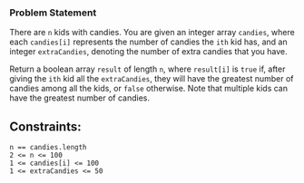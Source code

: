 ### Problem Statement

There are `n` kids with candies. You are given an integer array `candies`, where each `candies[i]` represents the number of candies the `ith` kid has, and an integer `extraCandies`, denoting the number of extra candies that you have.

Return a boolean array `result` of length `n`, where `result[i]` is `true` if, after giving the `ith` kid all the `extraCandies`, they will have the greatest number of candies among all the kids, or `false` otherwise.
Note that multiple kids can have the greatest number of candies.

## Constraints:

    n == candies.length
    2 <= n <= 100
    1 <= candies[i] <= 100
    1 <= extraCandies <= 50

